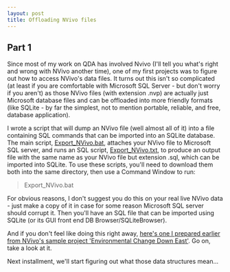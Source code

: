 ```yaml
---
layout: post
title: Offloading NVivo files
---
```


## Part 1

Since most of my work on QDA has involved Nvivo (I'll tell you what's right and wrong with NVivo another time), one of my first projects was to figure out how to access NVivo's data files. It turns out this isn't so complicated (at least if you are comfortable with Microsoft SQL Server - but don't worry if you aren't) as those NVivo files (with extension .nvp) are actually just Microsoft database files and can be offloaded into more friendly formats (like SQLite - by far the simplest, not to mention portable, reliable, and free, database application).

I wrote a script that will dump an NVivo file (well almost all of it) into a file containing SQL commands that can be imported into an SQLite database. The main script, [Export_NVivo.bat](https://github.com/jschultz/nvivo-interoperability/raw/master/Export_NVivo.bat), attaches your NVivo file to Microsoft SQL server, and runs an SQL script, [Export_NVivo.txt](https://github.com/jschultz/nvivo-interoperability/raw/master/Export_NVivo.txt), to produce an output file with the same name as your NVivo file but extension .sql, which can be imported into SQLite. To use these scripts, you'll need to download them both into the same directory, then use a Command Window to run:

> Export_NVivo.bat <name of your NVivo file>

For obvious reasons, I don't suggest you do this on your real live NVivo data - just make a copy of it in case for some reason Microsoft SQL server should corrupt it. Then you'll have an SQL file that can be imported using SQLite (or its GUI front end DB Browser/SQLiteBrowser).

And if you don't feel like doing this right away, [here's one I prepared earlier from NVivo's sample project 'Environmental Change Down East'](https://github.com/jschultz/nvivo-interoperability/raw/master/Sample%20project.sqlite). Go on, take a look at it.

Next installment, we'll start figuring out what those data structures mean...
